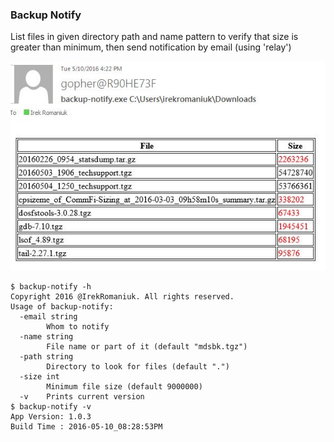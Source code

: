 ### Backup Notify
List files in given directory path and name pattern to verify that size is greater than minimum, then send notification by email (using 'relay')

![Example of email notification](backup-notify.JPG)

```
$ backup-notify -h
Copyright 2016 @IrekRomaniuk. All rights reserved.
Usage of backup-notify:
  -email string
        Whom to notify
  -name string
        File name or part of it (default "mdsbk.tgz")
  -path string
        Directory to look for files (default ".")
  -size int
        Minimum file size (default 9000000)
  -v    Prints current version
$ backup-notify -v
App Version: 1.0.3
Build Time : 2016-05-10_08:28:53PM
```
	